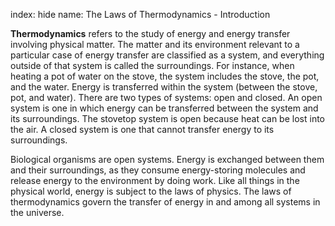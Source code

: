 index: hide
name: The Laws of Thermodynamics - Introduction

 **Thermodynamics** refers to the study of energy and energy transfer involving physical matter. The matter and its environment relevant to a particular case of energy transfer are classified as a system, and everything outside of that system is called the surroundings. For instance, when heating a pot of water on the stove, the system includes the stove, the pot, and the water. Energy is transferred within the system (between the stove, pot, and water). There are two types of systems: open and closed. An open system is one in which energy can be transferred between the system and its surroundings. The stovetop system is open because heat can be lost into the air. A closed system is one that cannot transfer energy to its surroundings.

Biological organisms are open systems. Energy is exchanged between them and their surroundings, as they consume energy-storing molecules and release energy to the environment by doing work. Like all things in the physical world, energy is subject to the laws of physics. The laws of thermodynamics govern the transfer of energy in and among all systems in the universe.
